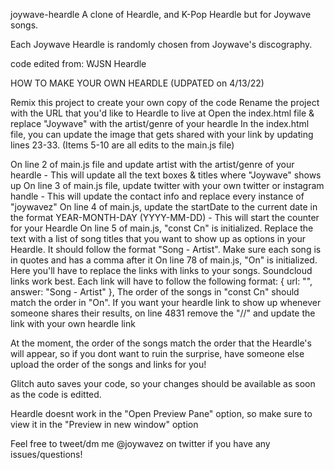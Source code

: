 joywave-heardle A clone of Heardle, and K-Pop Heardle but for Joywave songs.

Each Joywave Heardle is randomly chosen from Joywave's discography.

code edited from: WJSN Heardle

HOW TO MAKE YOUR OWN HEARDLE (UDPATED on 4/13/22)

Remix this project to create your own copy of the code Rename the project with the URL that you'd like to Heardle to live at Open the index.html file & replace "Joywave" with the artist/genre of your heardle In the index.html file, you can update the image that gets shared with your link by updating lines 23-33. (Items 5-10 are all edits to the main.js file)

On line 2 of main.js file and update artist with the artist/genre of your heardle - This will update all the text boxes & titles where "Joywave" shows up On line 3 of main.js file, update twitter with your own twitter or instagram handle - This will update the contact info and replace every instance of "joywavez" On line 4 of main.js, update the startDate to the current date in the format YEAR-MONTH-DAY (YYYY-MM-DD) - This will start the counter for your Heardle On line 5 of main.js, "const Cn" is initialized. Replace the text with a list of song titles that you want to show up as options in your Heardle. It should follow the format "Song - Artist". Make sure each song is in quotes and has a comma after it On line 78 of main.js, "On" is initialized. Here you'll have to replace the links with links to your songs. Soundcloud links work best. Each link will have to follow the following format: { url: "", answer: "Song - Artist" }, The order of the songs in "const Cn" should match the order in "On". If you want your heardle link to show up whenever someone shares their results, on line 4831 remove the "//" and update the link with your own heardle link

At the moment, the order of the songs match the order that the Heardle's will appear, so if you dont want to ruin the surprise, have someone else upload the order of the songs and links for you!

Glitch auto saves your code, so your changes should be available as soon as the code is editted.

Heardle doesnt work in the "Open Preview Pane" option, so make sure to view it in the "Preview in new window" option

Feel free to tweet/dm me @joywavez on twitter if you have any issues/questions!
